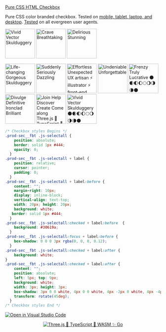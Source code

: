 [Pure CSS HTML Checkbox](https://neodigm.github.io/css_checkbox/)

Pure CSS color branded checkbox. Tested on [mobile, tablet, laptop, and desktop](https://www.thescottkrause.com/categories/ux/). [Tested](https://neodigm.github.io/end_to_end_testing/) on all evergreen user agents.

<p>
<img src="https://neodigm.github.io/vivid_vector_alphabet/wasm/vvc.svg" width="96" alt="Vivid Vector Skulduggery">
<img src="https://neodigm.github.io/vivid_vector_alphabet/wasm/vvs.svg" width="96" alt="Crave Breathtaking">
<img src="https://neodigm.github.io/vivid_vector_alphabet/wasm/vvs.svg" width="96" alt="Delirious Stunning">
</p>

<p>
<img src="https://neodigm.github.io/vivid_vector_alphabet/wasm/vvc.svg" width="96" alt="Life-changing Gorgeous Skulduggery">
<img src="https://neodigm.github.io/vivid_vector_alphabet/wasm/vvh.svg" width="96" alt="Suddenly Seriously Dazzling">
<img src="https://neodigm.github.io/vivid_vector_alphabet/wasm/vve.svg" width="96" alt="Effortless Unexpected UX artisan ⚡ illustrator ⚡ front-end engineer">
<img src="https://neodigm.github.io/vivid_vector_alphabet/wasm/vvc.svg" width="96" alt="Undeniable Unforgettable">
<img src="https://neodigm.github.io/vivid_vector_alphabet/wasm/vvk.svg" width="96" alt="Frenzy Truly Lucrative 🌑🌒🌓🌔🌕🌖🌗🌘🌑">
<img src="https://neodigm.github.io/vivid_vector_alphabet/wasm/vvb.svg" width="96" alt="Divulge Definitive Ironclad Brilliant">
<img src="https://neodigm.github.io/vivid_vector_alphabet/wasm/vvo.svg" width="96" alt="Join Help Discover Create Come along Three.js 🚀 TypeScript 🚀 WASM ✨ Go">
<img src="https://neodigm.github.io/vivid_vector_alphabet/wasm/vvx.svg" width="96" alt="Vivid Vector Skulduggery 🌑🌒🌓🌔🌕🌖🌗🌘🌑 ">
</p>

```css
/* Checkbox styles Begins */
.prod-sec__fbt .js-selectall {
    position: absolute;
    border: solid 1px #444;
    opacity: 0;
  }
.prod-sec__fbt .js-selectall + label {
    position: relative;
    cursor: pointer;
    padding: 0;
  }
.prod-sec__fbt .js-selectall + label:before {
    content: "";
    margin-right: 10px;
    display: inline-block;
    vertical-align: text-top;
    width: 20px; height: 20px;
    background: white;
   border: solid 1px #444;
  }
.prod-sec__fbt .js-selectall:checked + label:before  {
    background: #30619a;
  }
.prod-sec__fbt .js-selectall:focus + label:before {
    box-shadow: 0 0 0 3px rgba(0, 0, 0, 0.12);
  }
.prod-sec__fbt .js-selectall:checked + label:after {
    background: white;
}
.prod-sec__fbt .js-selectall:checked + label:after {
    content: "";
    position: absolute;
    left: 5px; top: 9px;
    background: white;
    width: 3px; height: 3px;
    box-shadow: 3px 0 0 white, 4px 0 0 white, 4px -2px 0 white, 4px -4px 0 white, 4px -6px 0 white, 4px -8px 0 white;
    transform: rotate(45deg);
  }
/* Checkbox styles End */
```

[![Open in Visual Studio Code](https://open.vscode.dev/badges/open-in-vscode.svg)](https://open.vscode.dev/neodigm/vivid_vector_alphabet)																	     
<p align="center">
	<a target="_blank" href="https://www.thescottkrause.com">
		<img src="https://neodigm.github.io/pan-fried-monkey-fisticuffs/thescottkrause_contact_card.png" title="Three.js 🚀 TypeScript 🍭 WASM ✨ Go">
	</a>
</p>
